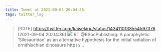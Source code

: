 ```yaml
---
title: Tweet at 2021-09-04 20:04:36
tags: twitter_log
---
```


> [!CITE] https://twitter.com/kaisekiriu/status/1434110138554597376 (2021-09-04 20:04:36)
> ![](https://twitter.com/kaisekiriu/status/1434110138554597376)
> RT @RSocPublishing: A paraphyletic ‘Silesauridae' as an alternative hypothesis for the initial radiation of ornithischian dinosaurs https:/…
